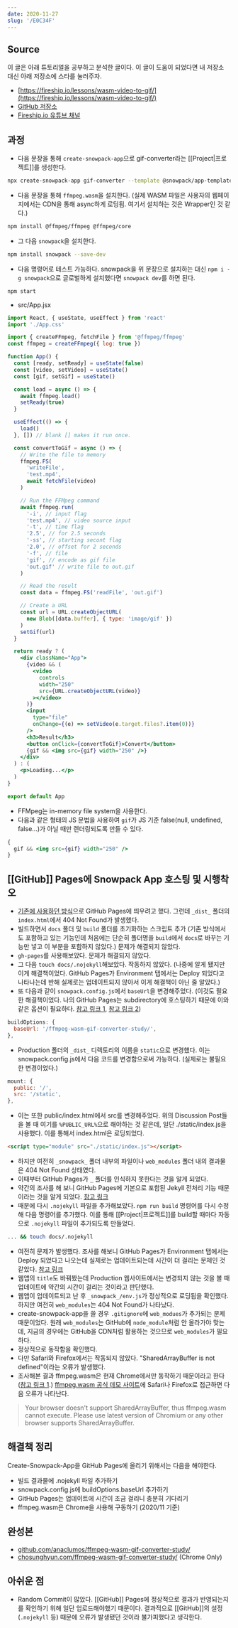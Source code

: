 ```yaml
---
date: 2020-11-27
slug: '/E0C34F'
---
```


## Source

이 글은 아래 튜토리얼을 공부하고 분석한 글이다. 이 글이 도움이 되었다면 내 저장소 대신 아래 저장소에 스타를 눌러주자.

- [https://fireship.io/lessons/wasm-video-to-gif/](https://fireship.io/lessons/wasm-video-to-gif/)
- [GitHub 저장소](https://github.com/fireship-io/react-wasm-gif-maker)
- [Fireship.io 유튜브 채널](https://www.youtube.com/channel/UCsBjURrPoezykLs9EqgamOA)

## 과정

- 다음 문장을 통해 `create-snowpack-app`으로 gif-converter라는 [[Project|프로젝트]]를 생성한다.

```bash
npx create-snowpack-app gif-converter --template @snowpack/app-template-react
```

- 다음 문장을 통해 `ffmpeg.wasm`을 설치한다. (실제 WASM 파일은 사용자의 웹페이지에서는 CDN을 통해 async하게 로딩됨. 여기서 설치하는 것은 Wrapper인 것 같다.)

```bash
npm install @ffmpeg/ffmpeg @ffmpeg/core
```

- 그 다음 `snowpack`을 설치한다.

```bash
npm install snowpack --save-dev
```

- 다음 명령어로 테스트 가능하다. snowpack을 위 문장으로 설치하는 대신 `npm i -g snowpack`으로 글로벌하게 설치했다면 `snowpack dev`를 하면 된다.

```bash
npm start
```

- src/App.jsx

```jsx
import React, { useState, useEffect } from 'react'
import './App.css'

import { createFFmpeg, fetchFile } from '@ffmpeg/ffmpeg'
const ffmpeg = createFFmpeg({ log: true })

function App() {
  const [ready, setReady] = useState(false)
  const [video, setVideo] = useState()
  const [gif, setGif] = useState()

  const load = async () => {
    await ffmpeg.load()
    setReady(true)
  }

  useEffect(() => {
    load()
  }, []) // blank [] makes it run once.

  const convertToGif = async () => {
    // Write the file to memory
    ffmpeg.FS(
      'writeFile',
      'test.mp4',
      await fetchFile(video)
    )

    // Run the FFMpeg command
    await ffmpeg.run(
      '-i', // input flag
      'test.mp4', // video source input
      '-t', // time flag
      '2.5', // for 2.5 seconds
      '-ss', // starting secont flag
      '2.0', // offset for 2 seconds
      '-f', // file
      'gif', // encode as gif file
      'out.gif' // write file to out.gif
    )

    // Read the result
    const data = ffmpeg.FS('readFile', 'out.gif')

    // Create a URL
    const url = URL.createObjectURL(
      new Blob([data.buffer], { type: 'image/gif' })
    )
    setGif(url)
  }

  return ready ? (
    <div className="App">
      {video && (
        <video
          controls
          width="250"
          src={URL.createObjectURL(video)}
        ></video>
      )}
      <input
        type="file"
        onChange={(e) => setVideo(e.target.files?.item(0))}
      />
      <h3>Result</h3>
      <button onClick={convertToGif}>Convert</button>
      {gif && <img src={gif} width="250" />}
    </div>
  ) : (
    <p>Loading...</p>
  )
}

export default App
```

- FFMpeg는 in-memory file system을 사용한다.
- 다음과 같은 형태의 JS 문법을 사용하여 `gif`가 JS 기준 false(null, undefined, false...)가 아닐 때만 렌더링되도록 만들 수 있다.

```jsx
{
  gif && <img src={gif} width="250" />
}
```

## [[GitHub]] Pages에 Snowpack App 호스팅 및 시행착오

- [기존에 사용하던 방식](https://blog.chosunghyun.com/kr-react-app-on-github-pages/)으로 GitHub Pages에 띄우려고 했다. 그런데 `_dist_` 폴더의 `index.html`에서 404 Not Found가 발생했다.
- 빌드하면서 `docs` 폴더 및 `build` 폴더를 초기화하는 스크립트 추가 (기존 방식에서도 포함하고 있는 기능인데 처음에는 단순히 폴더명을 `build`에서 `docs`로 바꾸는 기능만 넣고 이 부분을 포함하지 않았다.) 문제가 해결되지 않았다.
- `gh-pages`를 사용해보았다. 문제가 해결되지 않았다.
- 그 다음 `touch docs/.nojekyll`해보았다. 작동하지 않았다. (나중에 알게 됐지만 이게 해결책이었다. GitHub Pages가 Environment 탭에서는 Deploy 되었다고 나타나는데 반해 실제로는 업데이트되지 않아서 이게 해결책이 아닌 줄 알았다.)
- 또 다음과 같이 `snowpack.config.js`에서 `baseUrl`을 변경해주었다. (이것도 필요한 해결책이었다. 나의 GitHub Pages는 subdirectory에 호스팅하기 때문에 이와 같은 옵션이 필요하다. [참고 링크 1](https://github.com/snowpackjs/snowpack/discussions/848), [참고 링크 2](https://github.com/snowpackjs/snowpack/discussions/1377))

```js
buildOptions: {
  baseUrl: '/ffmpeg-wasm-gif-converter-study/',
},
```

- Production 폴더의 `_dist_` 디렉토리의 이름을 `static`으로 변경했다. 이는 snowpack.config.js에서 다음 코드를 변경함으로써 가능하다. (실제로는 불필요한 변경이었다.)

```js
mount: {
  public: '/',
  src: '/static',
},
```

- 이는 또한 public/index.html에서 src를 변경해주었다. 위의 Discussion Post들을 볼 때 여기를 `%PUBLIC_URL%`으로 해야하는 것 같은데, 일단 ./static/index.js을 사용했다. 이를 통해서 index.html은 로딩되었다.

```html
<script type="module" src="./static/index.js"></script>
```

- 하지만 여전히 `_snowpack_` 폴더 내부의 파일이나 `web_modules` 폴더 내의 결과물은 404 Not Found 상태였다.
- 이때부터 GitHub Pages가 `_` 폴더를 인식하지 못한다는 것을 알게 되었다.
- 약간의 조사를 해 보니 GitHub Pages에 기본으로 포함된 Jekyll 전처리 기능 때문이라는 것을 알게 되었다. [참고 링크](https://github.blog/2009-12-29-bypassing-jekyll-on-github-pages/)
- 때문에 다시 `.nojekyll` 파일을 추가해보았다. `npm run build` 명령어를 다시 수정해 다음 명령어를 추가했다. 이를 통해 [[Project|프로젝트]]를 build할 때마다 자동으로 `.nojekyll` 파일이 추가되도록 만들었다.

```bash
... && touch docs/.nojekyll
```

- 여전히 문제가 발생했다. 조사를 해보니 GitHub Pages가 Environment 탭에서는 Deploy 되었다고 나오는데 실제로는 업데이트되는데 시간이 더 걸리는 문제인 것 같았다. [참고 링크](https://stackoverflow.com/questions/47356997/pushed-nojekyll-file-to-github-pages-no-effect)
- 웹앱의 `title`도 바꿔봤는데 Production 웹사이트에서는 변경되지 않는 것을 볼 때 업데이트에 약간의 시간이 걸리는 것이라고 판단했다.
- 웹앱이 업데이트되고 난 후 `_snowpack_/env.js`가 정상적으로 로딩됨을 확인했다. 하지만 여전히 `web_modules`는 404 Not Found가 나타났다.
- create-snowpack-app을 쓸 경우 `.gitignore`에 `web_modues`가 추가되는 문제 때문이었다. 원래 `web_modules`는 GitHub에 `node_module`처럼 안 올라가야 맞는데, 지금의 경우에는 GitHub을 CDN처럼 활용하는 것으므로 `web_modules`가 필요하다.
- 정상적으로 동작함을 확인했다.
- 다만 Safari와 Firefox에서는 작동되지 않았다. "SharedArrayBuffer is not defined"이라는 오류가 발생했다.
- 조사해본 결과 ffmpeg.wasm은 현재 Chrome에서만 동작하기 때문이라고 한다 ([참고 링크 1](https://github.com/ffmpegwasm/ffmpeg.wasm/issues/63#issuecomment-621103820).) [ffmpeg.wasm 공식 데모 사이트](https://ffmpegwasm.github.io/#demo)에 Safari나 Firefox로 접근하면 다음 오류가 나타난다.

> Your browser doesn't support SharedArrayBuffer, thus ffmpeg.wasm cannot execute. Please use latest version of Chromium or any other browser supports SharedArrayBuffer.

## 해결책 정리

Create-Snowpack-App을 GitHub Pages에 올리기 위해서는 다음을 해야한다.

- 빌드 결과물에 .nojekyll 파일 추가하기
- snowpack.config.js에 buildOptions.baseUrl 추가하기
- GitHub Pages는 업데이트에 시간이 조금 걸리니 충분히 기다리기
- ffmpeg.wasm은 Chrome을 사용해 구동하기 (2020/11 기준)

## 완성본

- [github.com/anaclumos/ffmpeg-wasm-gif-converter-study/](https://github.com/anaclumos/ffmpeg-wasm-gif-converter-study/)
- [chosunghyun.com/ffmpeg-wasm-gif-converter-study/](https://chosunghyun.com/ffmpeg-wasm-gif-converter-study/) (Chrome Only)

## 아쉬운 점

- Random Commit이 많았다. [[GitHub]] Pages에 정상적으로 결과가 반영되는지를 확인하기 위해 일단 업로드해야했기 때문이다. 결과적으로 [[GitHub]]의 설정 (`.nojekyll` 등) 때문에 오류가 발생됐던 것이라 불가피했다고 생각한다.
